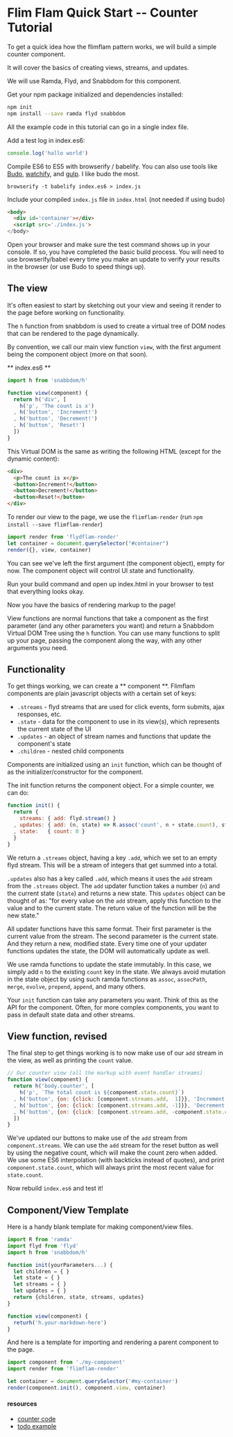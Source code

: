 # Flim Flam Quick Start -- Counter Tutorial

To get a quick idea how the flimflam pattern works, we will build a simple counter component.

It will cover the basics of creating views, streams, and updates.

We will use Ramda, Flyd, and Snabbdom for this component.

Get your npm package initialized and dependencies installed:

```sh
npm init
npm install --save ramda flyd snabbdom
```

All the example code in this tutorial can go in a single index file. 

Add a test log in index.es6:

```js
console.log('hallo world')
```

Compile ES6 to ES5 with browserify / babelify. You can also use tools like [Budo](https://github.com/mattdesl/budo), [watchify](https://github.com/substack/watchify), and [gulp](http://gulpjs.com/). I like budo the most.

```
browserify -t babelify index.es6 > index.js
```

Include your compiled `index.js` file in `index.html` (not needed if using budo)

```html
<body>
  <div id='container'></div>
  <script src='./index.js'>
</body>
```

Open your browser and make sure the test command shows up in your console. If so, you have completed the basic build process. You will need to use browserify/babel every time you make an update to verify your results in the browser (or use Budo to speed things up).


## The view

It's often easiest to start by sketching out your view and seeing it render to the page before working on functionality.

The `h` function from snabbdom is used to create a virtual tree of DOM nodes that can be rendered to the page dynamically.

By convention, we call our main view function `view`, with the first argument being the component object (more on that soon).

** index.es6 **

```js
import h from 'snabbdom/h'

function view(component) {
  return h('div', [
    h('p', 'The count is x')
  , h('button', 'Increment!')
  , h('button', 'Decrement!')
  , h('button', 'Reset!')
  ])
}
```

This Virtual DOM is the same as writing the following HTML (except for the dynamic content):

```html
<div>
  <p>The count is x</p>
  <button>Increment!</button>
  <button>Decrement!</button>
  <button>Reset!</button>
</div>
```

To render our view to the page, we use the `flimflam-render` (run `npm install --save flimflam-render`)

```js
import render from 'flydflam-render'
let container = document.querySelector("#container")
render({}, view, container)
```

You can see we've left the first argument (the component object), empty for now. The component object will control UI state and functionality.

Run your build command and open up index.html in your browser to test that everything looks okay.

Now you have the basics of rendering markup to the page!

View functions are normal functions that take a component as the first parameter (and any other parameters you want) and return a Snabbdom Virtual DOM Tree using the `h` function. You can use many functions to split up your page, passing the component along the way, with any other arguments you need.


## Functionality

To get things working, we can create a ** component **. Flimflam components are plain javascript objects with a certain set of keys:

- `.streams` - flyd streams that are used for click events, form submits, ajax responses, etc.
- `.state` - data for the component to use in its view(s), which represents the current state of the UI
- `.updates` - an object of stream names and functions that update the component's state
- `.children` - nested child components

Components are initialized using an `init` function, which can be thought of as the initializer/constructor for the component.

The init function returns the component object. For a simple counter, we can do:

```js
function init() {
  return {
    streams: { add: flyd.stream() }
  , updates: { add: (n, state) => R.assoc('count', n + state.count), state) }
  , state:   { count: 0 }
  }
}
```

We return a `.streams` object, having a key `.add`, which we set to an empty flyd stream. This will be a stream of integers that get summed into a total.

`.updates` also has a key called `.add`, which means it uses the `add` stream from the `.streams` object. The `add` updater function takes a number (`n`) and the current state (`state`) and returns a new state. This `updates` object can be thought of as: "for every value on the `add` stream, apply this function to the value and to the current state. The return value of the function will be the new state."

All updater functions have this same format. Their first parameter is the current value from the stream. The second parameter is the current state. And they return a new, modified state. Every time one of your updater functions updates the state, the DOM will automatically update as well.

We use ramda functions to update the state immutably. In this case, we simply add `n` to the existing `count` key in the state. We always avoid mutation in the state object by using such ramda functions as `assoc`, `assocPath`, `merge`, `evolve`, `prepend`, `append`, and many others.

Your `init` function can take any parameters you want. Think of this as the API for the component. Often, for more complex components, you want to pass in default state data and other streams.

## View function, revised

The final step to get things working is to now make use of our `add` stream in the view, as well as printing the `count` value.

```js
// Our counter view (all the markup with event handler streams)
function view(component) {
  return h('body.counter', [
    h('p', `The total count is ${component.state.count}`)
  , h('button', {on: {click: [component.streams.add,  1]}}, 'Increment!')
  , h('button', {on: {click: [component.streams.add, -1]}}, 'Decrement!')
  , h('button', {on: {click: [component.streams.add, -component.state.count]}}, 'Reset!')
  ])
}
```

We've updated our buttons to make use of the `add` stream from `component.streams`. We can use the `add` stream for the reset button as well by using the negative count, which will make the count zero when added. We use some ES6 interpolation (with backticks instead of quotes), and print `component.state.count`, which will always print the most recent value for `state.count`.
 
Now rebuild `index.es6` and test it!

## Component/View Template

Here is a handy blank template for making component/view files. 

```js
import R from 'ramda'
import flyd from 'flyd'
import h from 'snabbdom/h'

function init(yourParameters...) {
  let children = { }
  let state = { }
  let streams = { }
  let updates = { }
  return {children, state, streams, updates}
}

function view(component) {
  returh('h.your-markdown-here')
}
```

And here is a template for importing and rendering a parent component to the page.

```js
import component from './my-component'
import render from 'flimflam-render'

let container = document.querySelector('#my-container')
render(component.init(), component.view, container)
```

#### resources

- [counter code](/examples/counter/index.es6)
- [todo example](/examples/todo/index.es6)

